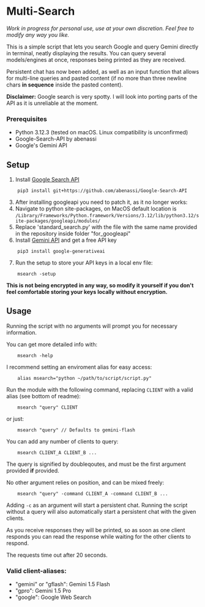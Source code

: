 <h1>Multi-Search</h1>

_Work in progress for personal use, use at your own discretion. Feel free to modify any way you like._

This is a simple script that lets you search Google and query Gemini directly in terminal, neatly displaying the results. You can query several models/engines at once, responses being printed as they are received.

Persistent chat has now been added, as well as an input function that allows for multi-line queries 
and pasted content (if no more than three newline chars **in sequence** inside the pasted content).

**Disclaimer:** Google search is very spotty. I will look into porting parts of the API as it is unreliable at the 
moment.

### Prerequisites
- Python 3.12.3 (tested on macOS. Linux compatibility is unconfirmed)
- Google-Search-API by abenassi
- Google's Gemini API

<h2>Setup</h2>

1. Install [Google Search API](https://github.com/abenassi/Google-Search-API)
```
    pip3 install git+https://github.com/abenassi/Google-Search-API
```
3. After installing googleapi you need to patch it, as it no longer works:
4. Navigate to python site-packages, on MacOS default location is ```/Library/Frameworks/Python.framework/Versions/3.12/lib/python3.12/site-packages/googleapi/modules/```
5. Replace 'standard_search.py' with the file with the same name provided in the repository inside folder "for_googleapi"
6. Install [Gemini API](https://ai.google.dev/) and get a free API key
``` 
    pip3 install google-generativeai
```
7. Run the setup to store your API keys in a local env file:
``` 
    msearch -setup
```
**This is not being encrypted in any way, so modify it yourself if you don't feel comfortable storing your keys locally without encryption.**

<h2>Usage</h2>

Running the script with no arguments will prompt you for necessary information.

You can get more detailed info with:
```
    msearch -help
```

I recommend setting an enviroment alias for easy access: 
```
    alias msearch="python ~/path/to/script/script.py"
```
Run the module with the following command, replacing ```CLIENT``` with a valid alias (see bottom of readme):
```
    msearch "query" CLIENT
```
or just:
```
    msearch "query" // Defaults to gemini-flash
```

You can add any number of clients to query:
```
    msearch CLIENT_A CLIENT_B ...
```

The query is signified by doubleqoutes, and must be the first argument provided **if** provided.

No other argument relies on position, and can be mixed freely:
```
    msearch "query" -command CLIENT_A -command CLIENT_B ...
```

Adding ```-c``` as an argument will start a persistent chat. Running the script without a query 
will also automatically start a persistent chat with the given clients.

As you receive responses they will be printed, so as soon as one client responds you can read the response while waiting for the other clients to respond.

The requests time out after 20 seconds.

### Valid client-aliases:
- "gemini" or "gflash": Gemini 1.5 Flash
- "gpro": Gemini 1.5 Pro
- "google": Google Web Search
